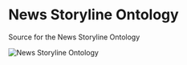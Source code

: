 News Storyline Ontology
=======================

Source for the News Storyline Ontology

![News Storyline Ontology](https://raw.github.com/paulwilton/news-storyline/master/img/storyline.png)